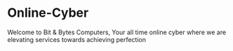 # Online-Cyber
Welcome to Bit &amp; Bytes Computers, Your all time online cyber where we are elevating services towards achieving perfection

